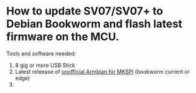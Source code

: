 # How to update SV07/SV07+ to Debian Bookworm and flash latest firmware on the MCU.

Tools and software needed:
1. 8 gig or more USB Stick
2. Latest releease of [unofficial Armbian for MKSPI](https://github.com/redrathnure/armbian-mkspi/releases) (bookworm current or edge)
3. 
